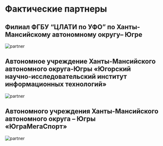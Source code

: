 <style type="text/css">
   img[alt=partner] {
       max-width: 200px;
       max-height: 100px;
   }
  </style>
# Фактические партнеры

## Филиал ФГБУ “ЦЛАТИ по УФО” по Ханты-Мансийскому автономному округу– Югре
![partner](image15.png)

## Автономное учреждение Ханты-Мансийского автономного округа-Югры «Югорский научно-исследовательский институт информационных технологий»
![partner](image16.png)

## Автономного учреждения Ханты-Мансийского автономного округа – Югры «ЮграМегаСпорт»
![partner](image17.png)
